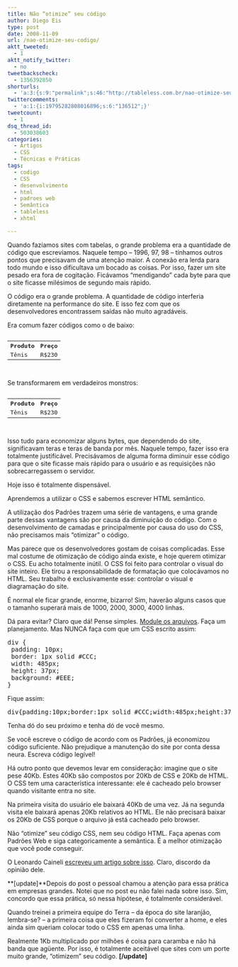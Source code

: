 ```yaml
---
title: Não “otimize” seu código
author: Diego Eis
type: post
date: 2008-11-09
url: /nao-otimize-seu-codigo/
aktt_tweeted:
  - 1
aktt_notify_twitter:
  - no
tweetbackscheck:
  - 1356392850
shorturls:
  - 'a:3:{s:9:"permalink";s:46:"http://tableless.com.br/nao-otimize-seu-codigo";s:7:"tinyurl";s:26:"http://tinyurl.com/3atkpd9";s:4:"isgd";s:19:"http://is.gd/1quHZz";}'
twittercomments:
  - 'a:1:{i:19795282808016896;s:6:"136512";}'
tweetcount:
  - 1
dsq_thread_id:
  - 503038603
categories:
  - Artigos
  - CSS
  - Técnicas e Práticas
tags:
  - codigo
  - CSS
  - desenvolvimento
  - html
  - padroes web
  - Semântica
  - tableless
  - xhtml

---
```

Quando fazíamos sites com tabelas, o grande problema era a quantidade de código que escrevíamos. Naquele tempo – 1996, 97, 98 – tínhamos outros pontos que precisavam de uma atenção maior. A conexão era lerda para todo mundo e isso dificultava um bocado as coisas. Por isso, fazer um site pesado era fora de cogitação. Ficávamos “mendigando” cada byte para que o site ficasse milésimos de segundo mais rápido.<!--more-->

O código era o grande problema. A quantidade de código interferia diretamente na performance do site. E isso fez com que os desenvolvedores encontrassem saídas não muito agradáveis.

Era comum fazer códigos como o de baixo:

<pre lang="html" line="1"><table>
  <tr>
    <th>
      Produto
    </th>
       
    
    <th>
      Preço
    </th>
     
  </tr>
   
  
  <tr>
    <td>
      Tênis
    </td>
       
    
    <td>
      R$230
    </td>
     
  </tr>
  
</table>
</pre>

Se transformarem em verdadeiros monstros:

<pre lang="1"><table>
  <tr>
    <th>
      Produto
    </th>
    
    <th>
      Preço
    </th>
  </tr>
  
  <tr>
    <td>
      Tênis
    </td>
    
    <td>
      R$230
    </td>
  </tr>
</table>
</pre>

Isso tudo para economizar alguns bytes, que dependendo do site, significavam teras e teras de banda por mês. Naquele tempo, fazer isso era totalmente justificável. Precisávamos de alguma forma diminuir esse código para que o site ficasse mais rápido para o usuário e as requisições não sobrecarregassem o servidor.

Hoje isso é totalmente dispensável.

Aprendemos a utilizar o CSS e sabemos escrever HTML semântico.
  
A utilização dos Padrões trazem uma série de vantagens, e uma grande parte dessas vantagens são por causa da diminuição do código. Com o desenvolvimento de camadas e principalmente por causa do uso do CSS, não precisamos mais “otimizar” o código.

Mas parece que os desenvolvedores gostam de coisas complicadas. Esse mal costume de otimização de código ainda existe, e hoje querem otimizar o CSS. Eu acho totalmente inútil. O CSS foi feito para controlar o visual do site inteiro. Ele tirou a responsabilidade de formatação que colocávamos no HTML. Seu trabalho é exclusivamente esse: controlar o visual e diagramação do site.
  
É normal ele ficar grande, enorme, bizarro! Sim, haverão alguns casos que o tamanho superará mais de 1000, 2000, 3000, 4000 linhas.
  
Dá para evitar? Claro que dá! Pense simples. [Module os arquivos][1]. Faça um planejamento. Mas NUNCA faça com que um CSS escrito assim:

<pre lang="css" line="1">div {
 padding: 10px;
 border: 1px solid #CCC;
 width: 485px;
 height: 37px;
 background: #EEE;
}
</pre>

Fique assim:

<pre lang="css" line="1">div{padding:10px;border:1px solid #CCC;width:485px;height:37px;background:#EEE}
</pre>

Tenha dó do seu próximo e tenha dó de você mesmo.

Se você escreve o código de acordo com os Padrões, já economizou código suficiente. Não prejudique a manutenção do site por conta dessa neura. Escreva código legível!

Há outro ponto que devemos levar em consideração: imagine que o site pese 40Kb. Estes 40Kb são compostos por 20Kb de CSS e 20Kb de HTML. O CSS tem uma característica interessante: ele é cacheado pelo browser quando visitante entra no site.
  
Na primeira visita do usuário ele baixará 40Kb de uma vez. Já na segunda visita ele baixará apenas 20Kb relativos ao HTML. Ele não precisará baixar os 20Kb de CSS porque o arquivo já está cacheado pelo browser.

Não “otimize” seu código CSS, nem seu código HTML. Faça apenas com Padrões Web e siga categoricamente a semântica. É a melhor otimização que você pode conseguir.

O Leonardo Caineli [escreveu um artigo sobre isso][2]. Claro, discordo da opinião dele.

**[update]**Depois do post o pessoal chamou a atenção para essa prática em empresas grandes. Notei que no post eu não falei nada sobre isso. Sim, concordo que essa prática, só nessa hipótese, é totalmente considerável.

Quando treinei a primeira equipe do Terra &#8211; da época do site laranjão, lembra-se? &#8211; a primeira coisa que eles fizeram foi converter a home, e eles ainda sim queriam colocar todo o CSS em apenas uma linha. 

Realmente 1Kb multiplicado por milhões é coisa para caramba e não há banda que agüente. Por isso, é totalmente aceitável que sites com um porte muito grande, &#8220;otimizem&#8221; seu código. **[/update]**

 [1]: http://tableless.com.br/modulando-o-css "Modulação de CSS"
 [2]: http://leonardocaineli.com.br/dicas-para-otimizar-seu-css/